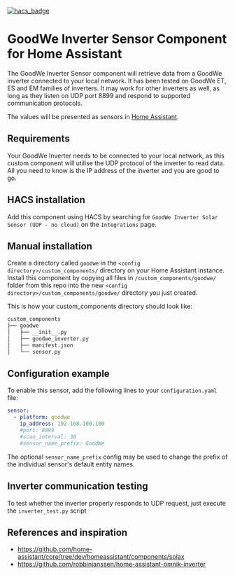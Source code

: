 [![hacs_badge](https://img.shields.io/badge/HACS-Default-orange.svg?style=for-the-badge)](https://github.com/custom-components/hacs)

# GoodWe Inverter Sensor Component for Home Assistant

The GoodWe Inverter Sensor component will retrieve data from a GoodWe inverter connected to your local network.
It has been tested on GoodWe ET, ES and EM families of inverters. It may work for other inverters as well, as long as they listen on UDP port 8899 and respond to supported communication protocols.

The values will be presented as sensors in [Home Assistant](https://home-assistant.io/).

## Requirements

Your GoodWe Inverter needs to be connected to your local network, as this custom component will utilise the UDP protocol of the inverter to read data. All you need to know is the IP address of the inverter and you are good to go.

## HACS installation

Add this component using HACS by searching for `GoodWe Inverter Solar Sensor (UDP - no cloud)` on the `Integrations` page.

## Manual installation

Create a directory called `goodwe` in the `<config directory>/custom_components/` directory on your Home Assistant instance.
Install this component by copying all files in `/custom_components/goodwe/` folder from this repo into the new `<config directory>/custom_components/goodwe/` directory you just created.

This is how your custom_components directory should look like:

```bash
custom_components
├── goodwe
│   ├── __init__.py
│   ├── goodwe_inverter.py
│   ├── manifest.json
│   └── sensor.py
```

## Configuration example

To enable this sensor, add the following lines to your `configuration.yaml` file:

```YAML
sensor:
  - platform: goodwe
    ip_address: 192.168.100.100
    #port: 8899
    #scan_interval: 30
    #sensor_name_prefix: GoodWe
```

The optional `sensor_name_prefix` config may be used to change the prefix of the individual sensor's default entity names.

## Inverter communication testing

To test whether the inverter properly responds to UDP request, just execute the `inverter_test.py` script

## References and inspiration

- https://github.com/home-assistant/core/tree/dev/homeassistant/components/solax
- https://github.com/robbinjanssen/home-assistant-omnik-inverter
